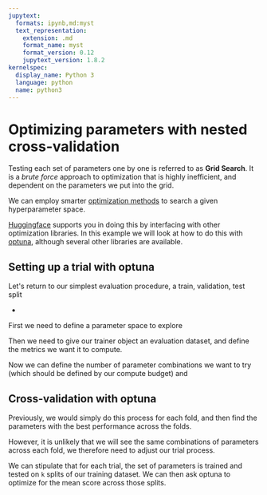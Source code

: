 ```yaml
---
jupytext:
  formats: ipynb,md:myst
  text_representation:
    extension: .md
    format_name: myst
    format_version: 0.12
    jupytext_version: 1.8.2
kernelspec:
  display_name: Python 3
  language: python
  name: python3
---
```


# Optimizing parameters with nested cross-validation

Testing each set of parameters one by one is referred to as **Grid Search**. It is a *brute force* approach to optimization that is highly inefficient, and dependent on the parameters we put into the grid.

We can employ smarter [optimization methods](https://proceedings.neurips.cc/paper/2011/file/86e8f7ab32cfd12577bc2619bc635690-Paper.pdf) to search a given hyperparameter space.

[Huggingface](https://huggingface.co/docs/transformers/hpo_train) supports you in doing this by interfacing with other optimization libraries. In this example we will look at how to do this with [optuna](https://optuna.org/), although several other libraries are available.

## Setting up a trial with optuna

Let's return to our simplest evaluation procedure, a train, validation, test split

-

First we need to define a parameter space to explore


Then we need to give our trainer object an evaluation dataset, and define the metrics we want it to compute.

Now we can define the number of parameter combinations we want to try (which should be defined by our compute budget) and

## Cross-validation with optuna

Previously, we would simply do this process for each fold, and then find the parameters with the best performance across the folds.

However, it is unlikely that we will see the same combinations of parameters across each fold, we therefore need to adjust our trial process.

We can stipulate that for each trial, the set of parameters is trained and tested on `k` splits of our training dataset. We can then ask optuna to optimize for the mean score across those splits.
